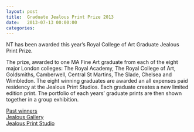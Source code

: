```yaml
---
layout: post
title:  Graduate Jealous Print Prize 2013
date:   2013-07-13 00:00:00
categories: 
---
```


NT has been awarded this year’s Royal College of Art Graduate Jealous Print Prize.

The prize, awarded to one MA Fine Art graduate from each of the eight major London colleges: The Royal Academy, The Royal College of Art, Goldsmiths, Camberwell, Central St Martins, The Slade, Chelsea and Wimbledon. The eight winning graduates are awarded an all expenses paid residency at the Jealous Print Studios. Each graduate creates a new limited edition print. The portfolio of each years’ graduate prints are then shown together in a group exhibition.

<a href="http://www.jealousgallery.com/graduatePrize.asp" _target="_blank">Past winners</a>  
<a href="http://www.jealousgallery.com" _target="_blank">Jealous Gallery</a>  
<a href="http://www.jealousprints.com" _target="_blank">Jealous Print Studio</a>  
